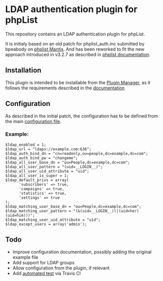 # LDAP authentication plugin for phpList
This repository contains an LDAP authentication plugin for phpList.

It is initialy based on an old patch for phplist_auth.inc submitted by bpeabody on [phplist Mantis](https://mantis.phplist.org/view.php?id=9816).
And has been reworked to fit the new approach introduced in v3.2.7 as described in [phplist documentation](https://resources.phplist.com/develop/authentication_plugin).

## Installation
This plugin is intended to be installable from the [Plugin Manager](https://www.phplist.org/manual/ch042_phplist-plugins.xhtml), as it follows the requirements described in the [documentation](https://resources.phplist.com/develop/plugins#phplist_plugins_and_github)

## Configuration
As described in the initial patch, the configuration has to be defined from the main [configuration file](https://resources.phplist.com/system/config).

### Example:
```
$ldap_enabled = 1;
$ldap_url = "ldaps://example.com:636";
$ldap_auth_bind_dn = "cn=readonly,ou=people,dc=example,dc=com";
$ldap_auth_bind_pw = "changeme";
$ldap_all_user_base_dn = "ou=People,dc=example,dc=com";
$ldap_all_user_pattern = "(uid=__LOGIN__)";
$ldap_all_user_uid_attribute = "uid";
$ldap_all_user_is_super = 1;
$ldap_default_privs = array(
      'subscribers' => true,
      'campaigns' => true,
      'statistics' => true,
      'settings' => true
);
$ldap_matching_user_base_dn = "ou=People,dc=example,dc=com";
$ldap_matching_user_pattern = "(&(uid=__LOGIN__)(|(uid=her)(uid=him)))";
$ldap_matching_user_uid_attribute = "uid";
$ldap_except_users = array('admin');
```

## Todo
- Improve configuration documentation, possibly adding the original example file
- Add support for LDAP groups
- Allow configuration from the plugin, if relevant
- Add [automated test](https://resources.phplist.com/develop/plugin_automated_testing) via Travis CI
